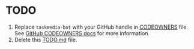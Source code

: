 # TODO

1. Replace `taskmedia-bot` with your GitHub handle in [CODEOWNERS](.github/CODEOWNERS) file.
   See [GitHub CODEOWNERS docs](https://docs.github.com/en/github/creating-cloning-and-archiving-repositories/about-code-owners) for more information.
1. Delete this [TODO.md](../../delete/main/TODO.md) file.
